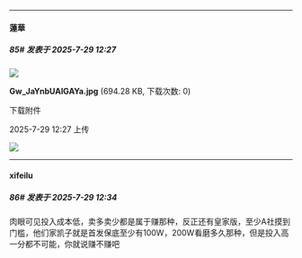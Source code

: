 ﻿
*****

####  蓮華  
##### 85#       发表于 2025-7-29 12:27

<img src="https://img.stage1st.com/forum/202507/29/122748gc5t1xk4y8h1482l.jpg" referrerpolicy="no-referrer">

<strong>Gw_JaYnbUAIGAYa.jpg</strong> (694.28 KB, 下载次数: 0)

下载附件

2025-7-29 12:27 上传

<img src="https://static.stage1st.com/image/smiley/face2017/065.png" referrerpolicy="no-referrer">


*****

####  xifeilu  
##### 86#       发表于 2025-7-29 12:34

肉眼可见投入成本低，卖多卖少都是属于赚那种，反正还有皇家版，至少A社摸到门槛，他们家凯子就是首发保底至少有100W，200W看磨多久那种，但是投入高一分都不可能，你就说赚不赚吧

